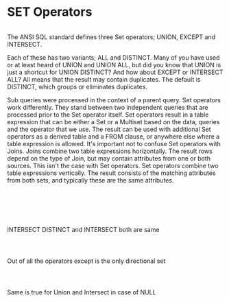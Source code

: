 # SET Operators

<figure><img src=".gitbook/assets/image (4) (1) (1).png" alt=""><figcaption></figcaption></figure>

The ANSI SQL standard defines three Set operators; UNION, EXCEPT and INTERSECT.

Each of these has two variants; ALL and DISTINCT. Many of you have used or at least heard of UNION and UNION ALL, but did you know that UNION is just a shortcut for UNION DISTINCT? And how about EXCEPT or INTERSECT ALL? All means that the result may contain duplicates. The default is DISTINCT, which groups or eliminates duplicates.

Sub queries were processed in the context of a parent query. Set operators work differently. They stand between two independent queries that are processed prior to the Set operator itself. Set operators result in a table expression that can be either a Set or a Multiset based on the data, queries and the operator that we use. The result can be used with additional Set operators as a derived table and a FROM clause, or anywhere else where a table expression is allowed. It's important not to confuse Set operators with Joins. Joins combine two table expressions horizontally. The result rows depend on the type of Join, but may contain attributes from one or both sources. This isn't the case with Set operators. Set operators combine two table expressions vertically. The result consists of the matching attributes from both sets, and typically these are the same attributes.

<figure><img src=".gitbook/assets/image (6) (1) (1).png" alt=""><figcaption></figcaption></figure>

<figure><img src=".gitbook/assets/image (7) (1) (1).png" alt=""><figcaption></figcaption></figure>

<figure><img src=".gitbook/assets/image (8) (1) (1).png" alt=""><figcaption></figcaption></figure>

<figure><img src=".gitbook/assets/image (9) (1) (1).png" alt=""><figcaption></figcaption></figure>

<figure><img src=".gitbook/assets/image (10) (1) (1).png" alt=""><figcaption></figcaption></figure>

<figure><img src=".gitbook/assets/image (11) (1) (1).png" alt=""><figcaption></figcaption></figure>

INTERSECT DISTINCT and INTERSECT both are same

<figure><img src=".gitbook/assets/image (13) (1) (1).png" alt=""><figcaption></figcaption></figure>

<figure><img src=".gitbook/assets/image (14) (1) (1).png" alt=""><figcaption></figcaption></figure>

<figure><img src=".gitbook/assets/image (15) (1) (1).png" alt=""><figcaption></figcaption></figure>

Out of all the operators except is the only directional set

<figure><img src=".gitbook/assets/image (16) (1) (1).png" alt=""><figcaption></figcaption></figure>

<figure><img src=".gitbook/assets/image (17) (1) (1).png" alt=""><figcaption></figcaption></figure>

<figure><img src=".gitbook/assets/image (18) (1) (1).png" alt=""><figcaption></figcaption></figure>

Same is true for Union and Intersect in case of NULL

